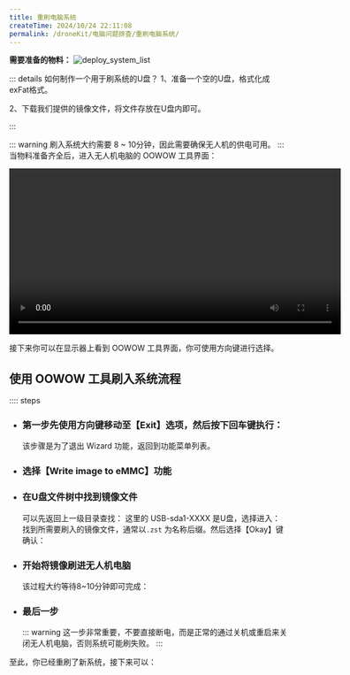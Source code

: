 ```yaml
---
title: 重刷电脑系统
createTime: 2024/10/24 22:11:08
permalink: /droneKit/电脑问题排查/重刷电脑系统/
---
```


**需要准备的物料：**
![deploy_system_list](https://emnavi-doc-img.oss-cn-beijing.aliyuncs.com/emnavi_assets/intro/deploy_system_list.png)

::: details 如何制作一个用于刷系统的U盘？
1、准备一个空的U盘，格式化成exFat格式。

2、下载我们提供的镜像文件，将文件存放在U盘内即可。
<!-- TODO(Derkai): 这里可能需要一个列表，用于存放不同版本的镜像文件的下载链接 -->
:::

::: warning 刷入系统大约需要 8 ~ 10分钟，因此需要确保无人机的供电可用。
:::
当物料准备齐全后，进入无人机电脑的 OOWOW 工具界面：
<!-- TODO(Derkai): 这里差一张电脑上各个接口按钮的示意图 -->

<div>
<video width="600" controls>
    <source src="https://emnavi-doc-img.oss-cn-beijing.aliyuncs.com/emnavi_video/intro/entry_oowow.mp4" type="video/mp4" />
    您的浏览器不支持 video 标签。
</video>
</div>

接下来你可以在显示器上看到 OOWOW 工具界面，你可使用方向键进行选择。

## 使用 OOWOW 工具刷入系统流程 
:::: steps

- ### 第一步先使用方向键移动至【Exit】选项，然后按下回车键执行：
    该步骤是为了退出 Wizard 功能，返回到功能菜单列表。
    <ImageCard image="https://emnavi-doc-img.oss-cn-beijing.aliyuncs.com/emnavi_assets/intro/write_image_step_0.png"/>

- ### 选择【Write image to eMMC】功能
    <ImageCard image="https://emnavi-doc-img.oss-cn-beijing.aliyuncs.com/emnavi_assets/intro/write_image_step_1.png"/>

- ### 在U盘文件树中找到镜像文件
    可以先返回上一级目录查找：
    <ImageCard image="https://emnavi-doc-img.oss-cn-beijing.aliyuncs.com/emnavi_assets/intro/write_image_step_2.png"/>
    这里的 USB-sda1-XXXX 是U盘，选择进入：
    <ImageCard image="https://emnavi-doc-img.oss-cn-beijing.aliyuncs.com/emnavi_assets/intro/write_image_step_3.png"/>
    找到所需要刷入的镜像文件，通常以`.zst` 为名称后缀。然后选择【Okay】键确认：
    <ImageCard image="https://emnavi-doc-img.oss-cn-beijing.aliyuncs.com/emnavi_assets/intro/write_image_step_4.png"/>


- ### 开始将镜像刷进无人机电脑
    该过程大约等待8~10分钟即可完成：
    <ImageCard image="https://emnavi-doc-img.oss-cn-beijing.aliyuncs.com/emnavi_assets/intro/write_image_step_5.png"/>

- ### 最后一步
    ::: warning 这一步非常重要，不要直接断电，而是正常的通过关机或重启来关闭无人机电脑，否则系统可能刷失败。
    <ImageCard image="https://emnavi-doc-img.oss-cn-beijing.aliyuncs.com/emnavi_assets/intro/write_image_step_6.png"/>
    :::

至此，你已经重刷了新系统，接下来可以：
<LinkCard icon="twemoji:astonished-face" title="重新配置远程访问" href="/droneKit/配置远程访问/" > </LinkCard>
